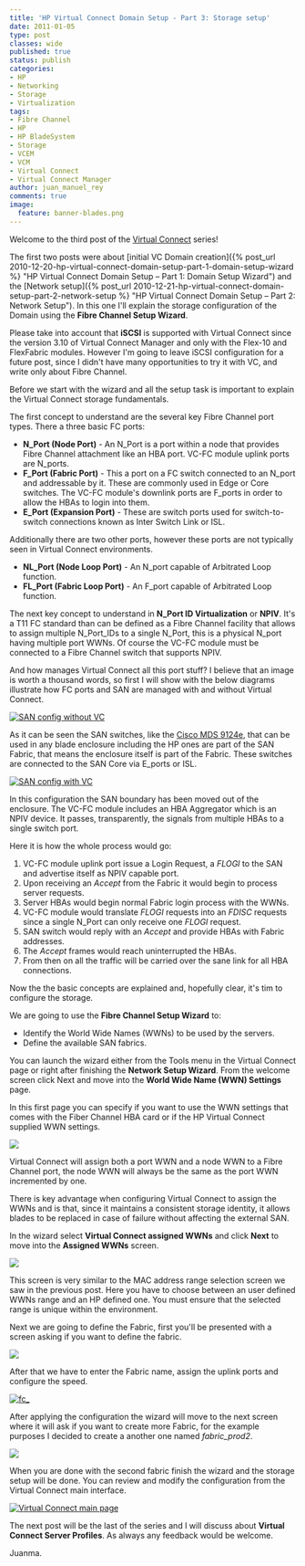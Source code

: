 ```yaml
---
title: 'HP Virtual Connect Domain Setup - Part 3: Storage setup'
date: 2011-01-05
type: post
classes: wide
published: true
status: publish
categories:
- HP
- Networking
- Storage
- Virtualization
tags:
- Fibre Channel
- HP
- HP BladeSystem
- Storage
- VCEM
- VCM
- Virtual Connect
- Virtual Connect Manager
author: juan_manuel_rey
comments: true
image:
  feature: banner-blades.png
---
```


Welcome to the third post of the [Virtual Connect](http://www.hp.com/go/VirtualConnect) series!

The first two posts were about [initial VC Domain creation]({% post_url 2010-12-20-hp-virtual-connect-domain-setup-part-1-domain-setup-wizard %} "HP Virtual Connect Domain Setup – Part 1: Domain Setup Wizard") and the [Network setup]({% post_url 2010-12-21-hp-virtual-connect-domain-setup-part-2-network-setup %} "HP Virtual Connect Domain Setup – Part 2: Network Setup"). In this one I'll explain the storage configuration of the Domain using the **Fibre Channel Setup Wizard**.

Please take into account that **iSCSI** is supported with Virtual Connect since the version 3.10 of Virtual Connect Manager and only with the Flex-10 and FlexFabric modules. However I'm going to leave iSCSI configuration for a future post, since I didn't have many opportunities to try it with VC, and write only about Fibre Channel.

Before we start with the wizard and all the setup task is important to explain the Virtual Connect storage fundamentals.

The first concept to understand are the several key Fibre Channel port types. There a three basic FC ports:

-   **N_Port (Node Port)** - An N_Port is a port within a node that provides Fibre Channel attachment like an HBA port. VC-FC module uplink ports are N_ports.
-   **F_Port (Fabric Port)** - This a port on a FC switch connected to an N_port and addressable by it. These are commonly used in Edge or Core switches. The VC-FC module's downlink ports are F_ports in order to allow the HBAs to login into them.
-   **E_Port (Expansion Port)** - These are switch ports used for switch-to-switch connections known as Inter Switch Link or ISL.

Additionally there are two other ports, however these ports are not typically seen in Virtual Connect environments.

-   **NL_Port (Node Loop Port)** - An N_port capable of Arbitrated Loop function.
-   **FL_Port (Fabric Loop Port)** - An F_port capable of Arbitrated Loop function.

The next key concept to understand in **N_Port ID Virtualization** or **NPIV**. It's a T11 FC standard than can be defined as a Fibre Channel facility that allows to assign multiple N\_Port\_IDs to a single N_Port, this is a physical N_port having multiple port WWNs. Of course the VC-FC module must be connected to a Fibre Channel switch that supports NPIV.

And how manages Virtual Connect all this port stuff? I believe that an image is worth a thousand words, so first I will show with the below diagrams illustrate how FC ports and SAN are managed with and without Virtual Connect.

[![](/images/blade-san-novc.png "SAN config without VC")]({{site.url}}/images/blade-san-novc.png)

As it can be seen the SAN switches, like the [Cisco MDS 9124e](http://h18000.www1.hp.com/storage/saninfrastructure/switches/mds9124e/index.html), that can be used in any blade enclosure including the HP ones are part of the SAN Fabric, that means the enclosure itself is part of the Fabric. These switches are connected to the SAN Core via E_ports or ISL.

[![](/images/hp-vc-fc.png "SAN config with VC")]({{site.url}}/images/hp-vc-fc.png)

In this configuration the SAN boundary has been moved out of the enclosure. The VC-FC module includes an HBA Aggregator which is an NPIV device. It passes, transparently, the signals from multiple HBAs to a single switch port.

Here it is how the whole process would go:

1.  VC-FC module uplink port issue a Login Request, a *FLOGI* to the SAN and advertise itself as NPIV capable port.
2.  Upon receiving an *Accept* from the Fabric it would begin to process server requests.
3.  Server HBAs would begin normal Fabric login process with the WWNs.
4.  VC-FC module would translate *FLOGI* requests into an *FDISC* requests since a single N\_Port can only receive one *FLOGI* request.
5.  SAN switch would reply with an *Accept* and provide HBAs with Fabric addresses.
6.  The *Accept* frames would reach uninterrupted the HBAs.
7.  From then on all the traffic will be carried over the sane link for all HBA connections.

Now the the basic concepts are explained and, hopefully clear, it's tim to configure the storage.

We are going to use the **Fibre Channel Setup Wizard** to:

-   Identify the World Wide Names (WWNs) to be used by the servers.
-   Define the available SAN fabrics.

You can launch the wizard either from the Tools menu in the Virtual Connect page or right after finishing the **Network Setup Wizard**. From the welcome screen click Next and move into the **World Wide Name (WWN) Settings** page.

In this first page you can specify if you want to use the WWN settings that comes with the Fiber Channel HBA card or if the HP Virtual Connect supplied WWN settings.

[![](/images/fc_wizard_1.png)]({{site.url}}/images/fc_wizard_1.png)

Virtual Connect will assign both a port WWN and a node WWN to a Fibre Channel port, the node WWN will always be the same as the port WWN incremented by one.

There is key advantage when configuring Virtual Connect to assign the WWNs and is that, since it maintains a consistent storage identity, it allows blades to be replaced in case of failure without affecting the external SAN.

In the wizard select **Virtual Connect assigned WWNs** and click **Next** to move into the **Assigned WWNs** screen.

[![](/images/fc_wizard_2.png)]({{site.url}}/images/fc_wizard_2.png)

This screen is very similar to the MAC address range selection screen we saw in the previous post. Here you have to choose between an user defined WWNs range and an HP defined one. You must ensure that the selected range is unique within the environment.

Next we are going to define the Fabric, first you'll be presented with a screen asking if you want to define the fabric.

[![](/images/fc_wizard_3.png)]({{site.url}}/images/fc_wizard_3.png)

After that we have to enter the Fabric name, assign the uplink ports and configure the speed.

[![](/images/fc_wizard_4.png "fc_")]({{site.url}}/images/fc_wizard_4.png)

After applying the configuration the wizard will move to the next screen where it will ask if you want to create more Fabric, for the example purposes I decided to create a another one named *fabric_prod2*.

[![](/images/fc_wizard_6.png)]({{site.url}}/images/fc_wizard_6.png)

When you are done with the second fabric finish the wizard and the storage setup will be done. You can review and modify the configuration from the Virtual Connect main interface.

[![](/images/vc-config.png "Virtual Connect main page")]({{images}}/images/vc-config.png)

The next post will be the last of the series and I will discuss about **Virtual Connect Server Profiles**. As always any feedback would be welcome.

Juanma.

